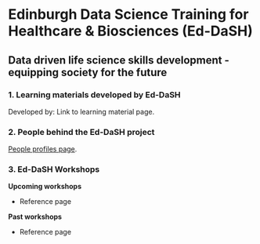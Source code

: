 # Edinburgh Data Science Training for Healthcare & Biosciences (Ed-DaSH)
## Data driven life science skills development - equipping society for the future

### 1. Learning materials developed by Ed-DaSH

Developed by: Link to learning material page.     

### 2. People behind the Ed-DaSH project

[People profiles page](ed_dash_team.md).

### 3. Ed-DaSH Workshops

**Upcoming workshops**

* Reference page

**Past workshops**

* Reference page
